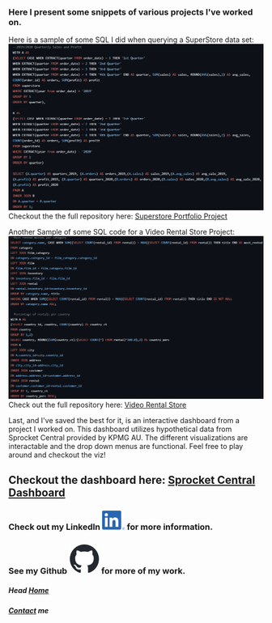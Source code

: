 ### Here I present some snippets of various projects I've worked on.

Here is a sample of some SQL I did when querying a SuperStore data set:
![SuperStore Sample](./assets/images/superstore_sample.png)
Checkout the the full repository here: [Superstore Portfolio Project](https://github.com/jdjustus94/SuperstorePortfolioProject/blob/main/Superstore_Portfolio_Project.sql)

Another Sample of some SQL code for a Video Rental Store Project:
![Video Rental Sample](./assets/images/video_store_sample.png)
Check out the full repository here: [Video Rental Store](https://github.com/jdjustus94/Video-Store/blob/main/video_rental_store.sql)

Last, and I've saved the best for it, is an interactive dashboard from a project I worked on. This dashboard utilizes hypothetical data from Sprocket Central provided by KPMG AU. The different visualizations are interactable and the drop down menus are functional. Feel free to play around and checkout the viz!

## Checkout the dashboard here: [Sprocket Central Dashboard](https://jdjustus94.github.io/Sprocket-Central-Customer-Spending-Breakdown/)

### Check out my LinkedIn [![LinkedIn](assets/images/LI-In-Bug.png)](https://www.linkedin.com/in/joshua-justus/) for more information.                                                                  
### See my Github [![GitHub](assets/images/github-mark.png)](https://github.com/jdjustus94) for more of my work.
##### Head [Home](./README.md)
##### [Contact](./contact.md) me
